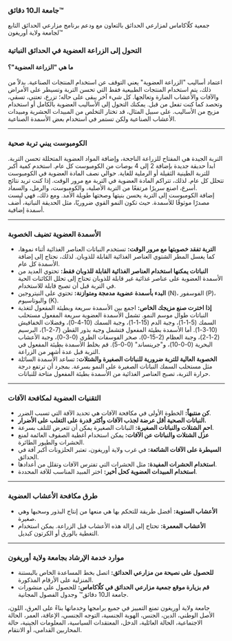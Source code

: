 ### جامعة الـ10 دقائق™  
جمعية كلّاكاماس لمزارعي الحدائق بالتعاون مع ودعم برنامج مزارعي الحدائق التابع لجامعة ولاية أوريغون™  

### التحول إلى الزراعة العضوية في الحدائق النباتية  

#### ما هي "الزراعة العضوية"؟  
اعتماد أساليب "الزراعة العضوية" يعني التوقف عن استخدام المنتجات الصناعية. بدلاً من ذلك، يتم استخدام المنتجات الطبيعية فقط التي تحسن التربة وتسيطر على الأمراض والآفات والأعشاب الضارة وتعالجها. كل شيء آخر يبقى على حاله؛ تزرع، تعتني، تسقي، وتحصد كما كنت تفعل من قبل. يمكنك التحول إلى الأساليب العضوية بالكامل أو استخدام مزيج من الأساليب. على سبيل المثال، قد تختار التخلص من المبيدات الحشرية ومبيدات الأعشاب الصناعية ولكن تستمر في استخدام بعض الأسمدة الصناعية.  

---

### الكومبوست يبني تربة صحية  
التربة الجيدة هي المفتاح للزراعة الناجحة، وإضافة المواد العضوية المتحللة تحسن التربة. ابدأ حديقة جديدة بإضافة 2 إلى 4 بوصات من الكومبوست كل عام. استخدم كمية أكبر للتربة الطينية الثقيلة أو الرملية للغاية. حوالي نصف المادة العضوية في الكومبوست تتحلل كل عام. لذلك، تتراكم المادة العضوية في التربة مع مرور الوقت. إذا كنت تريد نتائج أسرع، اصنع سريرًا مرتفعًا من التربة الأصلية، والكومبوست، والرمل، والسماد.  
إضافة الكومبوست إلى التربة يحسن بنيتها وصحتها طويلة الأمد. ومع ذلك، فهي ليست مصدرًا موثوقًا للأسمدة. حيث تكون النمو القوي ضروريًا، مثل الحديقة النباتية، أضف أسمدة إضافية.  

---

### الأسمدة العضوية تضيف الخصوبة  
- **التربة تفقد خصوبتها مع مرور الوقت:** تستخدم النباتات العناصر الغذائية أثناء نموها، كما يغسل المطر الشتوي العناصر الغذائية القابلة للذوبان. لذلك، نحتاج إلى إضافة الأسمدة كل عام.  
- **النباتات يمكنها استخدام العناصر الغذائية القابلة للذوبان فقط:** تحتوي العديد من الأسمدة العضوية على عناصر غذائية غير قابلة للذوبان تحتاج إلى تحلل الكائنات الحية في التربة قبل أن تصبح قابلة للاستخدام.  
- **البدء بأسمدة عضوية مدمجة ومتوازنة:** تحتوي على النيتروجين (N)، الفوسفور (P)، والبوتاسيوم (K).  
- **إذا اخترت صنع مزيجك الخاص:** اجمع بين الأسمدة سريعة وبطيئة المفعول لتغذية النباتات طوال موسم النمو. تشمل الأسمدة العضوية سريعة المفعول مستحلب السمك (5-1-1)، وجبة الدم (15-1-1)، وجبة السمك (10-4-0)، وفضلات الخفافيش (10-3-1). أما الأسمدة بطيئة المفعول فتشمل وجبة بذور القطن (7-2-1)، البرسيم (2-1-2)، وجبة العظام (2-15-0)، صخر الفوسفات الطري (0-3-0)، وجبة الأعشاب البحرية (0-0-10)، و"جرينساند" (0-0-5). قم بخلط الأسمدة بطيئة المفعول في التربة قبل عدة أشهر من الزراعة.  
- **الخصوبة العالية للتربة ضرورية للنباتات الصغيرة والشتلات:** تساعد الأسمدة السائلة مثل مستحلب السمك النباتات الصغيرة على النمو بسرعة. بمجرد أن ترتفع درجة حرارة التربة، تصبح العناصر الغذائية من الأسمدة بطيئة المفعول متاحة للنباتات.  

---

### التقنيات العضوية لمكافحة الآفات  
- **كن منتبهاً:** الخطوة الأولى في مكافحة الآفات هي تحديد الآفة التي تسبب الضرر.  
- **النباتات الصحية أقل عرضة لجذب الآفات وأكثر قدرة على التغلب على الأضرار.**  
- **احمِ الشتلات والنباتات الصغيرة:** النباتات الصغيرة يمكن أن تتعرض للتلف بسرعة.  
- **عزل الشتلات والنباتات عن الآفات:** يمكن استخدام أغطية الصفوف العائمة لمنع الحشرات والطيور الطائرة.  
- **السيطرة على الآفات الشائعة:** في غرب ولاية أوريغون، تعتبر الحلزونات أكبر آفة في الحدائق.  
- **استخدام الحشرات المفيدة:** مثل الحشرات التي تفترس الآفات وتقلل من أعدادها.  
- **استخدام المبيدات العضوية كحل أخير:** اختر المبيد المناسب للآفة المحددة.  

---

### طرق مكافحة الأعشاب العضوية  
- **الأعشاب السنوية:** أفضل طريقة للتحكم بها هي منعها من إنتاج البذور وسحبها وهي صغيرة.  
- **الأعشاب المعمرة:** تحتاج إلى إزالة هذه الأعشاب قبل الزراعة. يمكن استخدام التغطية بالورق أو الكرتون كبديل.  

---

### موارد خدمة الإرشاد بجامعة ولاية أوريغون  
- **للحصول على نصيحة من مزارعي الحدائق:** اتصل بخط المساعدة الخاص بالبستنة المنزلية على الأرقام المذكورة.  
- **قم بزيارة موقع جمعية مزارعي الحدائق في كلّاكاماس:** للحصول على منشورات جامعة الـ10 دقائق™ وجدول الفصول المجانية.  

جامعة ولاية أوريغون تمنع التمييز في جميع برامجها وخدماتها بناءً على العرق، اللون، الأصل الوطني، الدين، الجنس، الهوية الجنسية، التوجه الجنسي، الإعاقة، العمر، الحالة الاجتماعية، الحالة العائلية، الدخل، المعتقدات السياسية، المعلومات الجينية، حالة المحاربين القدامى، أو الانتقام.